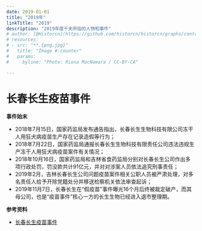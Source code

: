 ```yaml
---
date: 2019-01-01
title: "2019年"
linkTitle: "2019"
description: "2019年度千夫所指的人物和事件"
# author: [@Historcn](https://github.com/historcn/historcn/graphs/contributors))
# resources:
# - src: "**.{png,jpg}"
#   title: "Image #:counter"
#   params:
#     byline: "Photo: Riona MacNamara / CC-BY-CA"

---
```



# 长春长生疫苗事件

**事件始末**
- 2018年7月15日，国家药监局发布通告指出，长春长生生物科技有限公司冻干人用狂犬病疫苗生产存在记录造假等行为；
- 2018年7月22日，国家药监局通报长春长生生物科技有限责任公司违法违规生产冻干人用狂犬病疫苗案件有关情况；
- 2018年10月16日，国家药监局和吉林省食药监局分别对长春长生公司作出多项行政处罚，罚没款共计91亿元，并对对涉案人员依法追究刑事责任；
- 2019年2月，吉林长春长生公司问题疫苗案件相关公职人员被严肃处理，对多名责任人给予开除党籍处分并移送检察机关依法审查起诉；
- 2019年11月7日，长春长生在“假疫苗”事件曝光16个月后终被裁定破产，而其母公司，也是“疫苗事件”核心一方的长生生物已经进入退市整理期。

**参考资料**
- [长春长生疫苗事件](https://baike.baidu.com/item/%E9%95%BF%E6%98%A5%E9%95%BF%E7%94%9F%E7%96%AB%E8%8B%97%E4%BA%8B%E4%BB%B6)

